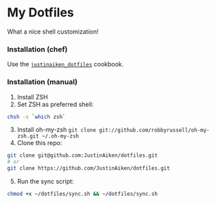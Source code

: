 # My Dotfiles

What a nice shell customization!

### Installation (chef)

Use the [`justinaiken_dotfiles`](https://github.com/JustinAiken/justinaiken_dotfiles-cookbook) cookbook.

### Installation (manual)

1. Install ZSH
2. Set ZSH as preferred shell:

```bash
chsh -s `which zsh`
```

3. Install oh-my-zsh `git clone git://github.com/robbyrussell/oh-my-zsh.git ~/.oh-my-zsh`
4. Clone this repo:

```bash
git clone git@github.com:JustinAiken/dotfiles.git
# or
git clone https://github.com/JustinAiken/dotfiles.git
```

5. Run the sync script:

```bash
chmod +x ~/dotfiles/sync.sh && ~/dotfiles/sync.sh
```
